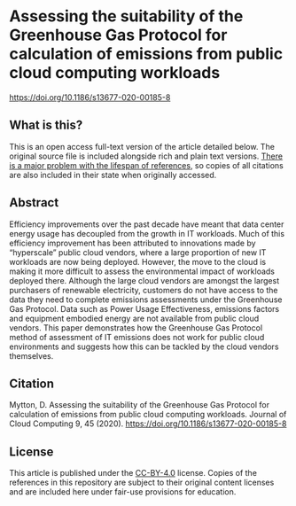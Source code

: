# Assessing the suitability of the Greenhouse Gas Protocol for calculation of emissions from public cloud computing workloads
https://doi.org/10.1186/s13677-020-00185-8

## What is this?
This is an open access full-text version of the article detailed below. The original source file is included alongside rich and plain text versions. [There is a major problem with the lifespan of references](https://davidmytton.blog/dead-references/), so copies of all citations are also included in their state when originally accessed.

## Abstract
Efficiency improvements over the past decade have meant that data center energy usage has decoupled from the growth in IT workloads. Much of this efficiency improvement has been attributed to innovations made by “hyperscale” public cloud vendors, where a large proportion of new IT workloads are now being deployed. However, the move to the cloud is making it more difficult to assess the environmental impact of workloads deployed there. Although the large cloud vendors are amongst the largest purchasers of renewable electricity, customers do not have access to the data they need to complete emissions assessments under the Greenhouse Gas Protocol. Data such as Power Usage Effectiveness, emissions factors and equipment embodied energy are not available from public cloud vendors. This paper demonstrates how the Greenhouse Gas Protocol method of assessment of IT emissions does not work for public cloud environments and suggests how this can be tackled by the cloud vendors themselves.

## Citation
Mytton, D. Assessing the suitability of the Greenhouse Gas Protocol for calculation of emissions from public cloud computing workloads. Journal of Cloud Computing 9, 45 (2020). https://doi.org/10.1186/s13677-020-00185-8

## License
This article is published under the [CC-BY-4.0](https://creativecommons.org/licenses/by/4.0/) license. Copies of the references in this repository are subject to their original content licenses and are included here under fair-use provisions for education.

